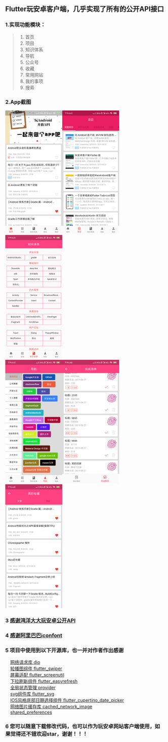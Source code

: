 ## Flutter玩安卓客户端，几乎实现了所有的公开API接口

### 1.实现功能模块：
> 1. 首页<br/>
> 2. 项目<br/>
> 3. 知识体系<br/>
> 4. 导航<br/>
> 5. 公众号<br/>
> 6. 收藏<br/>
> 7. 常用网站<br/>
> 8. 我的事项<br/>
> 9. 搜索<br/>

### 2.App截图

<img src="https://github.com/jacksoncao/flutter_wanandroid/blob/master/screenshot/Screenshot_2019-08-31-16-45-52-614_com.jackson.flutter_wananzhuo.png" width="180" /><img src="https://github.com/jacksoncao/flutter_wanandroid/blob/master/screenshot/Screenshot_2019-08-31-16-45-29-929_com.jackson.flutter_wananzhuo.png" width="180" /><img src="https://github.com/jacksoncao/flutter_wanandroid/blob/master/screenshot/Screenshot_2019-08-31-16-45-21-213_com.jackson.flutter_wananzhuo.png" width="180" /></br>
<img src="https://github.com/jacksoncao/flutter_wanandroid/blob/master/screenshot/Screenshot_2019-08-31-16-45-11-315_com.jackson.flutter_wananzhuo.png" width="180" /><img src="https://github.com/jacksoncao/flutter_wanandroid/blob/master/screenshot/Screenshot_2019-08-31-16-46-25-587_com.jackson.flutter_wananzhuo.png" width="180" /><img src="https://github.com/jacksoncao/flutter_wanandroid/blob/master/screenshot/Screenshot_2019-08-31-16-46-39-367_com.jackson.flutter_wananzhuo.png" width="180" />

### 3 [感谢鸿洋大大玩安卓公开API](https://www.wanandroid.com/)<br/>
### 4 [感谢阿里巴巴iconfont](https://www.iconfont.cn/)<br/>

### 5 项目中使用到以下开源库，也一并对作者作出感谢<br/>
&nbsp;&nbsp;&nbsp;&nbsp;[网络请求库 dio](https://pub.dev/packages/dio)<br/>
&nbsp;&nbsp;&nbsp;&nbsp;[轮播图组件 flutter_swiper](https://pub.dev/packages/flutter_swiper)<br/>
&nbsp;&nbsp;&nbsp;&nbsp;[屏幕适配 flutter_screenutil](https://pub.dev/packages/flutter_swiper)<br/>
&nbsp;&nbsp;&nbsp;&nbsp;[下拉刷新组件 flutter_easyrefresh](https://pub.dev/packages/flutter_swiper)<br/>
&nbsp;&nbsp;&nbsp;&nbsp;[全局状态管理 provider](https://pub.dev/packages/flutter_swiper)<br/>
&nbsp;&nbsp;&nbsp;&nbsp;[svg组件库 flutter_svg](https://pub.dev/packages/flutter_swiper)<br/>
&nbsp;&nbsp;&nbsp;&nbsp;[IOS风格底部日期选择组件 flutter_cupertino_date_picker](https://pub.dev/packages/flutter_swiper)<br/>
&nbsp;&nbsp;&nbsp;&nbsp;[网络图片缓存库 cached_network_image](https://pub.dev/packages/flutter_swiper)<br/>
&nbsp;&nbsp;&nbsp;&nbsp;[shared_preferences](https://pub.dev/packages/flutter_swiper)<br/>
    
### 6 您可以随意下载修改代码，也可以作为玩安卓网站客户端使用，如果觉得还不错欢迎star，谢谢！！！
